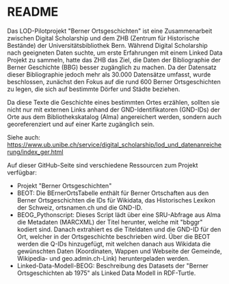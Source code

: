# README
Das LOD-Pilotprojekt "Berner Ortsgeschichten" ist eine Zusammenarbeit zwischen Digital Scholarship und dem ZHB (Zentrum für Historische Bestände) der Universitätsbibliothek Bern. Während Digital Scholarship nach geeigneten Daten suchte, um erste Erfahrungen mit einem Linked Data Projekt zu sammeln, hatte das ZHB das Ziel, die Daten der Bibliographie der Berner Geschichte (BBG) besser zugänglich zu machen. Da der Datensatz dieser Bibliographie jedoch mehr als 30.000 Datensätze umfasst, wurde beschlossen, zunächst den Fokus auf die rund 600 Berner Ortsgeschichten zu legen, die sich auf bestimmte Dörfer und Städte beziehen.

Da diese Texte die Geschichte eines bestimmten Ortes erzählen, sollten sie nicht nur mit externen Links anhand der GND-Identifikatoren (GND-IDs) der Orte aus dem Bibliothekskatalog (Alma) angereichert werden, sondern auch georeferenziert und auf einer Karte zugänglich sein.

Siehe auch: https://www.ub.unibe.ch/service/digital_scholarship/lod_und_datenanreicherung/index_ger.html

Auf dieser GitHub-Seite sind verschiedene Ressourcen zum Projekt verfügbar:
- Projekt "Berner Ortsgeschichten"
- BEOT: Die BErnerOrtsTabelle enthält für Berner Ortschaften aus den Berner Ortsgeschichten die IDs für Wikidata, das Historisches Lexikon der Schweiz, ortsnamen.ch und die GND-ID.
- BEOG_Pythonscript: Dieses Script lädt über eine SRU-Abfrage aus Alma die Metadaten (MARCXML) der Titel herunter, welche mit "bbggr" kodiert sind. Danach extrahiert es die Titeldaten und die GND-ID für den Ort, welcher in der Ortsgeschichte beschrieben wird. Über die BEOT werden die Q-IDs hinzugefügt, mit welchen danach aus Wikidata die gewünschten Daten (Koordinaten, Wappen und Webseite der Gemeinde, Wikipedia- und geo.admin.ch-Link) heruntergeladen werden.
- Linked-Data-Modell-BEOG: Beschreibung des Datasets der "Berner Ortsgeschichten ab 1975" als Linked Data Modell in RDF-Turtle.
